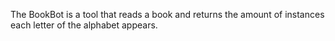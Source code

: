 The BookBot is a tool that reads a book and returns the amount of instances each letter of the alphabet appears.
